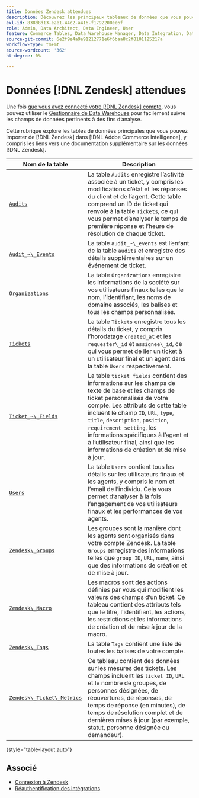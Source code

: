 ```yaml
---
title: Données Zendesk attendues
description: Découvrez les principaux tableaux de données que vous pouvez importer de Zendesk dans Commerce Intelligence, y compris des liens vers une documentation supplémentaire sur les données Zendesk.
exl-id: 838d8d13-e2e1-44c2-a416-f1792200ee6f
role: Admin, Data Architect, Data Engineer, User
feature: Commerce Tables, Data Warehouse Manager, Data Integration, Data Import/Export
source-git-commit: 6e2f9e4a9e91212771e6f6baa8c2f8101125217a
workflow-type: tm+mt
source-wordcount: '362'
ht-degree: 0%

---
```


# Données [!DNL Zendesk] attendues

Une fois [que vous avez connecté votre  [!DNL Zendesk] compte](../integrations/zendesk.md), vous pouvez utiliser le [Gestionnaire de Data Warehouse](../../../data-analyst/data-warehouse-mgr/tour-dwm.md) pour facilement suivre les champs de données pertinents à des fins d’analyse.

Cette rubrique explore les tables de données principales que vous pouvez importer de [!DNL Zendesk] dans [!DNL Adobe Commerce Intelligence], y compris les liens vers une documentation supplémentaire sur les données [!DNL Zendesk].

| Nom de la table | Description |
|-----|-----|
| [`Audits`](https://developer.zendesk.com/rest_api/docs/core/ticket_audits) | La table `Audits` enregistre l’activité associée à un ticket, y compris les modifications d’état et les réponses du client et de l’agent. Cette table comprend un ID de ticket qui renvoie à la table `Tickets`, ce qui vous permet d’analyser le temps de première réponse et l’heure de résolution de chaque ticket. |
| [`Audit_~\_Events`](https://developer.zendesk.com/rest_api/docs/core/ticket_audits#audit-events) | La table `audit_~\_events` est l’enfant de la table `audits` et enregistre des détails supplémentaires sur un événement de ticket. |
| [`Organizations`](https://developer.zendesk.com/rest_api/docs/core/organizations) | La table `Organizations` enregistre les informations de la société sur vos utilisateurs finaux telles que le nom, l’identifiant, les noms de domaine associés, les balises et tous les champs personnalisés. |
| [`Tickets`](https://developer.zendesk.com/rest_api/docs/core/tickets) | La table `Tickets` enregistre tous les détails du ticket, y compris l’horodatage `created_at` et les `requester\_id` et `assignee\_id`, ce qui vous permet de lier un ticket à un utilisateur final et un agent dans la table `Users` respectivement. |
| [`Ticket_~\_Fields`](https://developer.zendesk.com/rest_api/docs/core/ticket_fields) | La table `ticket fields` contient des informations sur les champs de texte de base et les champs de ticket personnalisés de votre compte. Les attributs de cette table incluent le champ `ID`, `URL`, `type`, `title`, `description`, `position`, `requirement setting`, les informations spécifiques à l’agent et à l’utilisateur final, ainsi que les informations de création et de mise à jour. |
| [`Users`](https://developer.zendesk.com/rest_api/docs/core/users) | La table `Users` contient tous les détails sur les utilisateurs finaux et les agents, y compris le nom et l’email de l’individu. Cela vous permet d’analyser à la fois l’engagement de vos utilisateurs finaux et les performances de vos agents. |
| [`Zendesk\_Groups`](https://developer.zendesk.com/rest_api/docs/core/groups) | Les groupes sont la manière dont les agents sont organisés dans votre compte Zendesk. La table `Groups` enregistre des informations telles que `group ID`, `URL`, `name`, ainsi que des informations de création et de mise à jour. |
| [`Zendesk\_Macro`](https://developer.zendesk.com/rest_api/docs/core/macros) | Les macros sont des actions définies par vous qui modifient les valeurs des champs d’un ticket. Ce tableau contient des attributs tels que le titre, l’identifiant, les actions, les restrictions et les informations de création et de mise à jour de la macro. |
| [`Zendesk\_Tags`](https://developer.zendesk.com/rest_api/docs/core/tags) | La table `Tags` contient une liste de toutes les balises de votre compte. |
| [`Zendesk\_Ticket\_Metrics`](https://developer.zendesk.com/rest_api/docs/core/ticket_metrics#ticket-metrics) | Ce tableau contient des données sur les mesures des tickets. Les champs incluent les `ticket ID`, `URL` et le nombre de groupes, de personnes désignées, de réouvertures, de réponses, de temps de réponse (en minutes), de temps de résolution complet et de dernières mises à jour (par exemple, statut, personne désignée ou demandeur). |

{style="table-layout:auto"}

## Associé

* [Connexion à Zendesk](../integrations/zendesk.md)
* [Réauthentification des intégrations](https://experienceleague.adobe.com/docs/commerce-knowledge-base/kb/how-to/mbi-reauthenticating-integrations.html)
